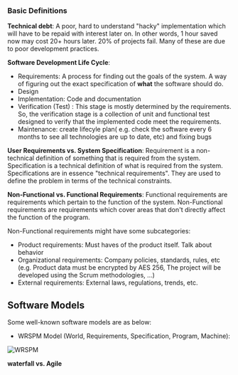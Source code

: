 ### Basic Definitions

**Technical debt**: A poor, hard to understand "hacky" implementation which will have to be repaid with interest later on. In other words, 1 hour saved now may cost 20+ hours later. 20% of projects fail. Many of these are due to poor development practices. 

**Software Development Life Cycle**:
  * Requirements: A process for finding out the goals of the system. A way of figuring out the exact specification of **what** the software should do. 
  * Design
  * Implementation: Code and documentation 
  * Verification (Test) : This stage is mostly determined by the requirements. So, the verification stage is a collection of unit and functional test designed to verify that the implemented code meet the requirements. 
  * Maintenance: create lifecyle plan( e.g. check the software every 6 months to see all technologies are up to date, etc) and fixing bugs 

**User Requirements vs. System Specification**: Requirement is a non-technical definition of something that is required from the system. Specification is a technical definition of what is required from the system. Specifications are in essence "technical requirements". They are used to define the problem in terms of the technical constraints.

**Non-Functional vs. Functional Requirements**: Functional requirements are requirements which pertain to the function of the system. Non-Functional requirements are requirements which cover areas that don't directly affect the function of the program.

Non-Functional requirements might have some subcategories:
  * Product requirements: Must haves of the product itself. Talk about behavior
  * Organizational requirements: Company policies, standards, rules, etc (e.g. Product data must be encrypted by AES 256, The project will be developed using the Scrum methodologies, ...) 
  * External requirements: External laws, regulations, trends, etc. 

## Software Models

Some well-known software models are as below:
  * WRSPM Model (World, Requirements, Specification, Program, Machine): 

![WRSPM](wrspm.jpeg)






**waterfall vs. Agile** 
 




